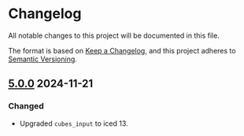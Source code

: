 # Changelog

All notable changes to this project will be documented in this file.

The format is based on [Keep a Changelog](https://keepachangelog.com/en/1.0.0/),
and this project adheres to [Semantic Versioning](https://semver.org/spec/v2.0.0.html).

## [5.0.0] 2024-11-21

### Changed

- Upgraded `cubes_input` to iced 13.

[5.0.0]: https://crates.io/crates/cubes/5.0.0
